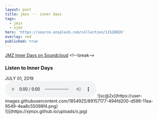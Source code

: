 ```yaml
---
layout: post
title: jmzx ··· inner days
tags:
  - jmzx
  - xjmz
hero: 'https://source.unsplash.com/collection/11528826'
overlay: red
published: true
---
```

[JMZ Inner Days on Soundcloud](https://www.soundcloud.com/jmzx/all-in-a-dayz)
<!–-break-–>
<article>
	<div class="cont">
		<h3>Listen to Inner Days</h3>
		<time> JULY 01, 2019</time>
	</div>
	<audio class="audio" controls="controls">
		<source type="audio/mpeg" src="https://www.jmzx.uk/uploads/audio/A-102-In-a-day.mp3?_=1">
	</audio>
  ![sc@2x](https://user-images.githubusercontent.com/1854925/89157177-494fd200-d596-11ea-9549-4ea8c55098f4.png)
</article>
![i](https://xjmzx.github.io/uploads/x.jpg)
